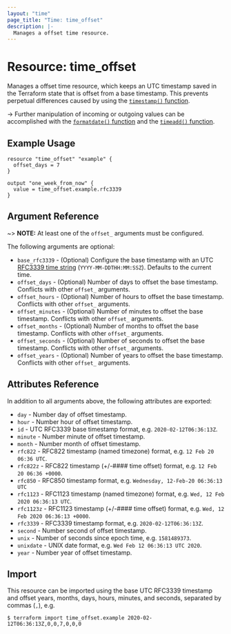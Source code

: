 ```yaml
---
layout: "time"
page_title: "Time: time_offset"
description: |-
  Manages a offset time resource.
---
```


# Resource: time_offset

Manages a offset time resource, which keeps an UTC timestamp saved in the Terraform state that is offset from a base timestamp. This prevents perpetual differences caused by using the [`timestamp()` function](https://www.terraform.io/docs/configuration/functions/timestamp.html).

-> Further manipulation of incoming or outgoing values can be accomplished with the [`formatdate()` function](https://www.terraform.io/docs/configuration/functions/formatdate.html) and the [`timeadd()` function](https://www.terraform.io/docs/configuration/functions/timeadd.html).

## Example Usage

```hcl
resource "time_offset" "example" {
  offset_days = 7
}

output "one_week_from_now" {
  value = time_offset.example.rfc3339
}
```

## Argument Reference

~> **NOTE:** At least one of the `offset_` arguments must be configured.

The following arguments are optional:

* `base_rfc3339` - (Optional) Configure the base timestamp with an UTC [RFC3339 time string](https://tools.ietf.org/html/rfc3339#section-5.8) (`YYYY-MM-DDTHH:MM:SSZ`). Defaults to the current time.
* `offset_days` - (Optional) Number of days to offset the base timestamp. Conflicts with other `offset_` arguments.
* `offset_hours` - (Optional) Number of hours to offset the base timestamp. Conflicts with other `offset_` arguments.
* `offset_minutes` - (Optional) Number of minutes to offset the base timestamp. Conflicts with other `offset_` arguments.
* `offset_months` - (Optional) Number of months to offset the base timestamp. Conflicts with other `offset_` arguments.
* `offset_seconds` - (Optional) Number of seconds to offset the base timestamp. Conflicts with other `offset_` arguments.
* `offset_years` - (Optional) Number of years to offset the base timestamp. Conflicts with other `offset_` arguments.

## Attributes Reference

In addition to all arguments above, the following attributes are exported:

* `day` - Number day of offset timestamp.
* `hour` - Number hour of offset timestamp.
* `id` - UTC RFC3339 base timestamp format, e.g. `2020-02-12T06:36:13Z`.
* `minute` - Number minute of offset timestamp.
* `month` - Number month of offset timestamp.
* `rfc822` - RFC822 timestamp (named timezone) format, e.g. `12 Feb 20 06:36 UTC`.
* `rfc822z` - RFC822 timestamp (+/-#### time offset) format, e.g. `12 Feb 20 06:36 +0000`.
* `rfc850` - RFC850 timestamp format, e.g. `Wednesday, 12-Feb-20 06:36:13 UTC`
* `rfc1123` - RFC1123 timestamp (named timezone) format, e.g. `Wed, 12 Feb 2020 06:36:13 UTC`.
* `rfc1123z` - RFC1123 timestamp (+/-#### time offset) format, e.g. `Wed, 12 Feb 2020 06:36:13 +0000`.
* `rfc3339` - RFC3339 timestamp format, e.g. `2020-02-12T06:36:13Z`.
* `second` - Number second of offset timestamp.
* `unix` - Number of seconds since epoch time, e.g. `1581489373`.
* `unixdate` - UNIX date format, e.g. `Wed Feb 12 06:36:13 UTC 2020`.
* `year` - Number year of offset timestamp.

## Import

This resource can be imported using the base UTC RFC3339 timestamp and offset years, months, days, hours, minutes, and seconds, separated by commas (`,`), e.g.

```console
$ terraform import time_offset.example 2020-02-12T06:36:13Z,0,0,7,0,0,0
```
